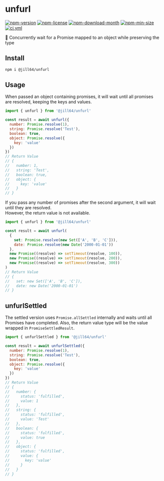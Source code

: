 <!----- BEGIN GHOST DOCS HEADER ----->

# unfurl

<!----- BEGIN GHOST DOCS BADGES -----><a href="https://npmjs.com/package/@jill64/unfurl"><img src="https://img.shields.io/npm/v/@jill64/unfurl" alt="npm-version" /></a> <a href="https://npmjs.com/package/@jill64/unfurl"><img src="https://img.shields.io/npm/l/@jill64/unfurl" alt="npm-license" /></a> <a href="https://npmjs.com/package/@jill64/unfurl"><img src="https://img.shields.io/npm/dm/@jill64/unfurl" alt="npm-download-month" /></a> <a href="https://npmjs.com/package/@jill64/unfurl"><img src="https://img.shields.io/bundlephobia/min/@jill64/unfurl" alt="npm-min-size" /></a> <a href="https://github.com/jill64/unfurl/actions/workflows/ci.yml"><img src="https://github.com/jill64/unfurl/actions/workflows/ci.yml/badge.svg" alt="ci.yml" /></a><!----- END GHOST DOCS BADGES ----->

💠 Concurrently wait for a Promise mapped to an object while preserving the type

<!----- END GHOST DOCS HEADER ----->

## Install

```sh
npm i @jill64/unfurl
```

## Usage

When passed an object containing promises, it will wait until all promises are resolved, keeping the keys and values.

```js
import { unfurl } from '@jill64/unfurl'

const result = await unfurl({
  number: Promise.resolve(1),
  string: Promise.resolve('Test'),
  boolean: true,
  object: Promise.resolve({
    key: 'value'
  })
})
// Return Value
// {
//   number: 1,
//   string: 'Test',
//   boolean: true,
//   object: {
//     key: 'value'
//   }
// }
```

If you pass any number of promises after the second argument, it will wait until they are resolved.  
However, the return value is not available.

```js
import { unfurl } from '@jill64/unfurl'

const result = await unfurl(
  {
    set: Promise.resolve(new Set(['A', 'B', 'C'])),
    date: Promise.resolve(new Date('2000-01-01'))
  },
  new Promise((resolve) => setTimeout(resolve, 100)),
  new Promise((resolve) => setTimeout(resolve, 200)),
  new Promise((resolve) => setTimeout(resolve, 300))
)
// Return Value
// {
//   set: new Set(['A', 'B', 'C']),
//   date: new Date('2000-01-01')
// }
```

## unfurlSettled

The settled version uses `Promise.allSettled` internally and waits until all Promises have completed. Also, the return value type will be the value wrapped in `PromiseSettledResult`.

```js
import { unfurlSettled } from '@jill64/unfurl'

const result = await unfurlSettled({
  number: Promise.resolve(1),
  string: Promise.resolve('Test'),
  boolean: true,
  object: Promise.resolve({
    key: 'value'
  })
})
// Return Value
// {
//   number: {
//     status: 'fulfilled',
//     value: 1
//   },
//   string: {
//     status: 'fulfilled',
//     value: 'Test'
//   },
//   boolean: {
//     status: 'fulfilled',
//     value: true
//   },
//   object: {
//     status: 'fulfilled',
//     value: {
//       key: 'value'
//     }
//   }
// }
```
